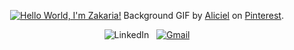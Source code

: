 <div align="center">

[![Hello World, I'm Zakaria!](assets/header.gif)](https://github.com/ZackInfosbd)
Background GIF by [Aliciel](https://www.pinterest.com/pin/5277724550564022/) on [Pinterest](https://www.pinterest.com/).

<!-- [![LinkedIn](https://skillicons.dev/icons?i=linkedin)](https://www.linkedin.com/in/jaspergabriel/) &nbsp; -->

![LinkedIn](https://skillicons.dev/icons?i=linkedin) &nbsp;
[![Gmail](https://skillicons.dev/icons?i=gmail)](mailto:zackinfosbd@gmail.com?subject=Hello%20Zack,%20From%20Github)

</div>

<!-- ### Hi there 👋, i am Zakaria welcome to my github profile

#### A versatile developer proficient in a wide range of JavaScript and TypeScript technologies, adept at crafting both web and cross-platform mobile applications. -->

<!--
**ZackInfosbd/ZackInfosbd** is a ✨ _special_ ✨ repository because its `README.md` (this file) appears on your GitHub profile.

Here are some ideas to get you started:

- 🔭 I’m currently working on ...
- 🌱 I’m currently learning ...
- 👯 I’m looking to collaborate on ...
- 🤔 I’m looking for help with ...
- 💬 Ask me about ...
- 📫 How to reach me: ...
- 😄 Pronouns: ...
- ⚡ Fun fact: ...
-->
